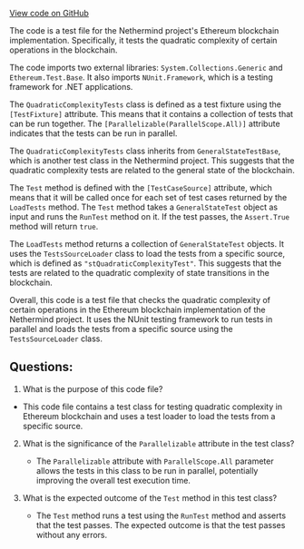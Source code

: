 [View code on GitHub](https://github.com/NethermindEth/nethermind/src/Nethermind/Ethereum.Blockchain.Test/QuadraticComplexityTests.cs)

The code is a test file for the Nethermind project's Ethereum blockchain implementation. Specifically, it tests the quadratic complexity of certain operations in the blockchain. 

The code imports two external libraries: `System.Collections.Generic` and `Ethereum.Test.Base`. It also imports `NUnit.Framework`, which is a testing framework for .NET applications. 

The `QuadraticComplexityTests` class is defined as a test fixture using the `[TestFixture]` attribute. This means that it contains a collection of tests that can be run together. The `[Parallelizable(ParallelScope.All)]` attribute indicates that the tests can be run in parallel. 

The `QuadraticComplexityTests` class inherits from `GeneralStateTestBase`, which is another test class in the Nethermind project. This suggests that the quadratic complexity tests are related to the general state of the blockchain. 

The `Test` method is defined with the `[TestCaseSource]` attribute, which means that it will be called once for each set of test cases returned by the `LoadTests` method. The `Test` method takes a `GeneralStateTest` object as input and runs the `RunTest` method on it. If the test passes, the `Assert.True` method will return `true`. 

The `LoadTests` method returns a collection of `GeneralStateTest` objects. It uses the `TestsSourceLoader` class to load the tests from a specific source, which is defined as `"stQuadraticComplexityTest"`. This suggests that the tests are related to the quadratic complexity of state transitions in the blockchain. 

Overall, this code is a test file that checks the quadratic complexity of certain operations in the Ethereum blockchain implementation of the Nethermind project. It uses the NUnit testing framework to run tests in parallel and loads the tests from a specific source using the `TestsSourceLoader` class.
## Questions: 
 1. What is the purpose of this code file?
   - This code file contains a test class for testing quadratic complexity in Ethereum blockchain and uses a test loader to load the tests from a specific source.

2. What is the significance of the `Parallelizable` attribute in the test class?
   - The `Parallelizable` attribute with `ParallelScope.All` parameter allows the tests in this class to be run in parallel, potentially improving the overall test execution time.

3. What is the expected outcome of the `Test` method in this test class?
   - The `Test` method runs a test using the `RunTest` method and asserts that the test passes. The expected outcome is that the test passes without any errors.